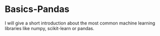 # Basics-Pandas
I will give a short introduction about the most common machine learning libraries like numpy, scikit-learn or pandas. 
